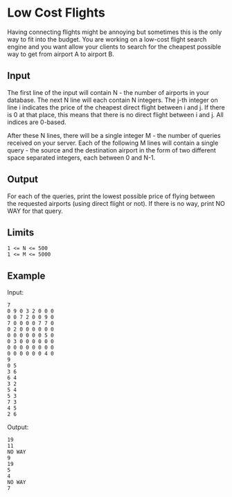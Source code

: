 # Low Cost Flights

Having connecting flights might be annoying but sometimes this is the only way
to fit into the budget. You are working on a low-cost flight search engine
and you want allow your clients to search for the cheapest possible way
to get from airport A to airport B.

## Input

The first line of the input will contain N - the number of airports in your
database. The next N line will each contain N integers. The j-th integer
on line i indicates the price of the cheapest direct flight between i and j.
If there is 0 at that place, this means that there is no direct flight between
i and j. All indices are 0-based.

After these N lines, there will be a single integer M - the number of queries
received on your server. Each of the following M lines will contain a single
query - the source and the destination airport in the form of two different
space separated integers, each between 0 and N-1.

## Output

For each of the queries, print the lowest possible price of flying between
the requested airports (using direct flight or not). If there is no way,
print NO WAY for that query.

## Limits

```
1 <= N <= 500
1 <= M <= 5000
```

## Example

Input:

```
7
0 9 0 3 2 0 0 0
0 0 7 2 0 0 9 0
7 0 0 0 0 7 7 0
0 2 0 0 0 0 0 0
0 0 0 0 0 0 5 0
0 3 0 0 0 0 0 0
0 0 0 0 0 0 0 0
0 0 0 0 0 0 4 0
9
0 5
3 6
6 4
3 2
5 4
5 3
7 3
4 5
2 6
```

Output:

```
19
11
NO WAY
9
19
5
4
NO WAY
7
```
